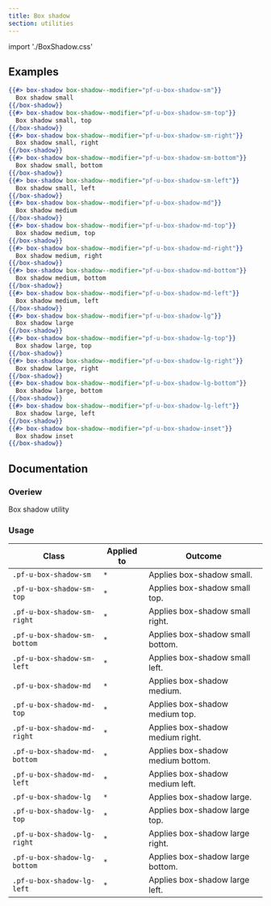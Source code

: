 ```yaml
---
title: Box shadow
section: utilities
---
```


import './BoxShadow.css'

## Examples
```hbs title=Basic
{{#> box-shadow box-shadow--modifier="pf-u-box-shadow-sm"}}
  Box shadow small
{{/box-shadow}}
{{#> box-shadow box-shadow--modifier="pf-u-box-shadow-sm-top"}}
  Box shadow small, top
{{/box-shadow}}
{{#> box-shadow box-shadow--modifier="pf-u-box-shadow-sm-right"}}
  Box shadow small, right
{{/box-shadow}}
{{#> box-shadow box-shadow--modifier="pf-u-box-shadow-sm-bottom"}}
  Box shadow small, bottom
{{/box-shadow}}
{{#> box-shadow box-shadow--modifier="pf-u-box-shadow-sm-left"}}
  Box shadow small, left
{{/box-shadow}}
{{#> box-shadow box-shadow--modifier="pf-u-box-shadow-md"}}
  Box shadow medium
{{/box-shadow}}
{{#> box-shadow box-shadow--modifier="pf-u-box-shadow-md-top"}}
  Box shadow medium, top
{{/box-shadow}}
{{#> box-shadow box-shadow--modifier="pf-u-box-shadow-md-right"}}
  Box shadow medium, right
{{/box-shadow}}
{{#> box-shadow box-shadow--modifier="pf-u-box-shadow-md-bottom"}}
  Box shadow medium, bottom
{{/box-shadow}}
{{#> box-shadow box-shadow--modifier="pf-u-box-shadow-md-left"}}
  Box shadow medium, left
{{/box-shadow}}
{{#> box-shadow box-shadow--modifier="pf-u-box-shadow-lg"}}
  Box shadow large
{{/box-shadow}}
{{#> box-shadow box-shadow--modifier="pf-u-box-shadow-lg-top"}}
  Box shadow large, top
{{/box-shadow}}
{{#> box-shadow box-shadow--modifier="pf-u-box-shadow-lg-right"}}
  Box shadow large, right
{{/box-shadow}}
{{#> box-shadow box-shadow--modifier="pf-u-box-shadow-lg-bottom"}}
  Box shadow large, bottom
{{/box-shadow}}
{{#> box-shadow box-shadow--modifier="pf-u-box-shadow-lg-left"}}
  Box shadow large, left
{{/box-shadow}}
{{#> box-shadow box-shadow--modifier="pf-u-box-shadow-inset"}}
  Box shadow inset
{{/box-shadow}}
```

## Documentation
### Overiew
Box shadow utility

### Usage
| Class | Applied to | Outcome |
| -- | -- | -- |
| `.pf-u-box-shadow-sm` | `*` |  Applies box-shadow small. |
| `.pf-u-box-shadow-sm-top` | `*` |  Applies box-shadow small top. |
| `.pf-u-box-shadow-sm-right` | `*` |  Applies box-shadow small right. |
| `.pf-u-box-shadow-sm-bottom` | `*` |  Applies box-shadow small bottom. |
| `.pf-u-box-shadow-sm-left` | `*` |  Applies box-shadow small left. |
| `.pf-u-box-shadow-md` | `*` |  Applies box-shadow medium. |
| `.pf-u-box-shadow-md-top` | `*` |  Applies box-shadow medium top. |
| `.pf-u-box-shadow-md-right` | `*` |  Applies box-shadow medium right. |
| `.pf-u-box-shadow-md-bottom` | `*` |  Applies box-shadow medium bottom. |
| `.pf-u-box-shadow-md-left` | `*` |  Applies box-shadow medium left. |
| `.pf-u-box-shadow-lg` | `*` |  Applies box-shadow large. |
| `.pf-u-box-shadow-lg-top` | `*` |  Applies box-shadow large top. |
| `.pf-u-box-shadow-lg-right` | `*` |  Applies box-shadow large right. |
| `.pf-u-box-shadow-lg-bottom` | `*` |  Applies box-shadow large bottom. |
| `.pf-u-box-shadow-lg-left` | `*` |  Applies box-shadow large left. |
